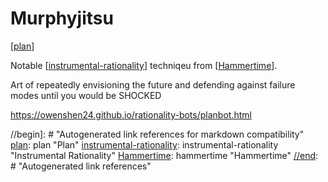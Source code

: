 # Murphyjitsu

[[plan]]

Notable [[instrumental-rationality]] techniqeu from [[Hammertime]].

Art of repeatedly envisioning the future and defending against failure modes until you would be SHOCKED

https://owenshen24.github.io/rationality-bots/planbot.html

//begin]: # "Autogenerated link references for markdown compatibility"
[plan]: plan "Plan"
[instrumental-rationality]: instrumental-rationality "Instrumental Rationality"
[Hammertime]: hammertime "Hammertime"
[//end]: # "Autogenerated link references"

[//begin]: # "Autogenerated link references for markdown compatibility"
[plan]: plan "Plan"
[instrumental-rationality]: instrumental-rationality "Instrumental Rationality"
[Hammertime]: hammertime "Hammertime"
[//end]: # "Autogenerated link references"